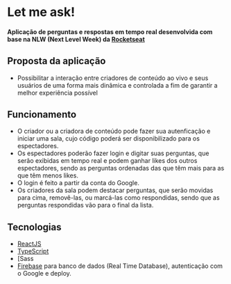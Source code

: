 # Let me ask!

#### Aplicação de perguntas e respostas em tempo real desenvolvida com base na NLW (Next Level Week) da [Rocketseat](https://www.rocketseat.com.br/)

## Proposta da aplicação
  - Possibilitar a interação entre criadores de conteúdo ao vivo e seus usuários de uma forma mais dinâmica e controlada a fim de garantir a melhor experiência possível

## Funcionamento
  - O criador ou a criadora de conteúdo pode fazer sua autenficação e iniciar uma sala, cujo código poderá ser disponibilizado para os espectadores.
  - Os espectadores poderão fazer login e digitar suas perguntas, que serão exibidas em tempo real e podem ganhar likes dos outros espectadores, sendo as perguntas ordenadas das que têm mais para as que têm menos likes.
  - O login é feito a partir da conta do Google.
  - Os criadores da sala podem destacar perguntas, que serão movidas para cima, removê-las, ou marcá-las como respondidas, sendo que as perguntas respondidas vão para o final da lista.

## Tecnologias
  - [ReactJS](https://pt-br.reactjs.org/)
  - [TypeScript](https://www.typescriptlang.org/)
  - [Sass
  - [Firebase](https://firebase.google.com/?hl=pt-br) para banco de dados (Real Time Database), autenticação com o Google e deploy.

  
